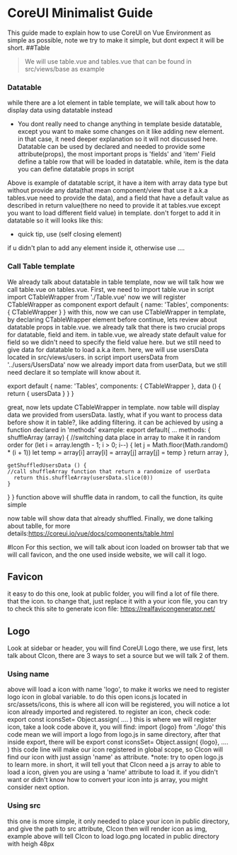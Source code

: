 # CoreUI Minimalist Guide
This guide made to explain how to use CoreUI on Vue Environment as simple as possible, note we try to make it simple, but dont expect it will be short.
##Table
>We will use table.vue and tables.vue that can be found in src/views/base as example
### Datatable
while there are a lot element in table template, we will talk about how to display data using datatable instead
* You dont really need to change anything in template beside datatable, except you want to make some changes on it like adding new element. in that case, it need deeper explanation so it will not discussed here.
Datatable can be used by declared <CDataTable> and needed to provide some attribute(props), the most important props is 'fields' and 'item'
Field define a table row that will be loaded in datatable.
while, item is the data
you can define datatable props in script
<script>
export default {
  name: 'Table',
  props: {
    items: Array,
    fields: {
      type: Array,
      default () {
        return ['username', 'registered', 'role', 'Status']
      }
    }
}
</script>
Above is example of datatable script, it have a item with array data type but without provide any data(that mean component/view that use it a.k.a tables.vue need to provide the data), and a field that have a default value as described in return value(there no need to provide it at tables.vue except you want to load different field value)
in template. don't forget to add it in datatable so it will looks like this:
<CDataTable
        :items="items"
        :fields="fields"/>
* quick tip, use (self closing element)
<CDataTable/> 
if u didn't plan to add any element inside it, otherwise use 
<CDataTable>
	....
</CDataTable>

### Call Table template
We already talk about datatable in table template, now we will talk how we call table.vue on tables.vue.
First, we need to import table.vue
in script
import CTableWrapper from './Table.vue'
now we will register CTableWrapper as component
export default {
  name: 'Tables',
  components: { CTableWrapper }
}
with this, now we can use CTableWrapper in template, by declaring CTableWrapper element
<template>
<CTableWrapper
          :items=""
        />
</template>
before continue, lets review about datatable props in table.vue. we already talk that there is two crucial props for datatable, field and item.
in table.vue, we already state default value for field so we didn't need to specify the field value here. but we still need to give data for datatable to load a.k.a item.
here, we will use usersData located in src/views/users.
in script
import usersData from '../users/UsersData'
now we already import data from userData, but we still need declare it so template will know about it.

export default {
  name: 'Tables',
  components: { CTableWrapper },
  data () {
    return {
      usersData
    }
  }
}

great, now lets update CTableWrapper in template.
<CTableWrapper
          :items="usersData"
        />
now table will display data we provided from usersData.
lastly, what if you want to process data before show it in table?, like adding filtering. it can be achieved by using a function declared in 'methods'
example:
export default{
...
methods: {
    shuffleArray (array) {
		//switching data place in array to make it in random order
      for (let i = array.length - 1; i > 0; i--) {
        let j = Math.floor(Math.random() * (i + 1))
        let temp = array[i]
        array[i] = array[j]
        array[j] = temp
      }
      return array
    },

    getShuffledUsersData () {
	//call shuffleArray function that return a randomize of userData
      return this.shuffleArray(usersData.slice(0))
    }
  }
}
function above will shuffle data in random, to call the function, its quite simple

<CTableWrapper
          :items="getShuffledUsersData()"
        />
		
now table will show data that already shuffled.
Finally, we done talking about tablle,
for more details:https://coreui.io/vue/docs/components/table.html


#Icon
For this section, we will talk about icon loaded on browser tab that we will call favicon, and the one used inside website, we will call it logo.
## Favicon
it easy to do this one, look at public folder, you will find a lot of file there. that the icon. to change that, just replace it with a your icon file, you can try to check this site to generate icon file:
https://realfavicongenerator.net/
## Logo
Look at sidebar or header, you will find CoreUI Logo there, we use <CIcon>
first, lets talk about CIcon, there are 3 ways to set a source but we will talk 2 of them.
### Using name
<CIcon
        name="logo"
      />
above will load a icon with name 'logo', to make it works we need to register logo icon in global variable. to do this open icons.js located in src/assets/icons, this is where all icon will be registered, you will notice a lot icon already imported and registered. to register an icon, check code:
export const iconsSet= Object.assign(
....
)
this is where we will register icon, take a look code above it, you will find:
import {logo} from './logo'
this code mean we will import a logo from logo.js in same directory,
after that inside export, there will be
export const iconsSet= Object.assign(
	{logo},
	....
)
this code line will make our icon registered in global scope, so CIcon will find our icon with just assign 'name' as attribute.
*note: try to open logo.js to learn more.
in short, it will tell yout that CIcon need a js array to able to load a icon, given you are using a 'name' attribute to load it.
if you didn't want or didn't know how to convert your icon into js array, you might consider next option.
### Using src
<CIcon src="/logo.png" height="48" alt="Logo"/>
this one is more simple, it only needed to place your icon in public directory, and give the path to src attribute, CIcon then will render icon as img,
example above will tell CIcon to load logo.png located in public directory with heigh 48px